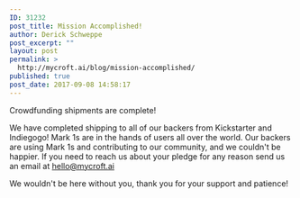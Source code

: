 ```yaml
---
ID: 31232
post_title: Mission Accomplished!
author: Derick Schweppe
post_excerpt: ""
layout: post
permalink: >
  http://mycroft.ai/blog/mission-accomplished/
published: true
post_date: 2017-09-08 14:58:17
---
```

Crowdfunding shipments are complete!

We have completed shipping to all of our backers from Kickstarter and Indiegogo! Mark 1s are in the hands of users all over the world. Our backers are using Mark 1s and contributing to our community, and we couldn't be happier. If you need to reach us about your pledge for any reason send us an email at hello@mycroft.ai

We wouldn't be here without you, thank you for your support and patience!

&nbsp;